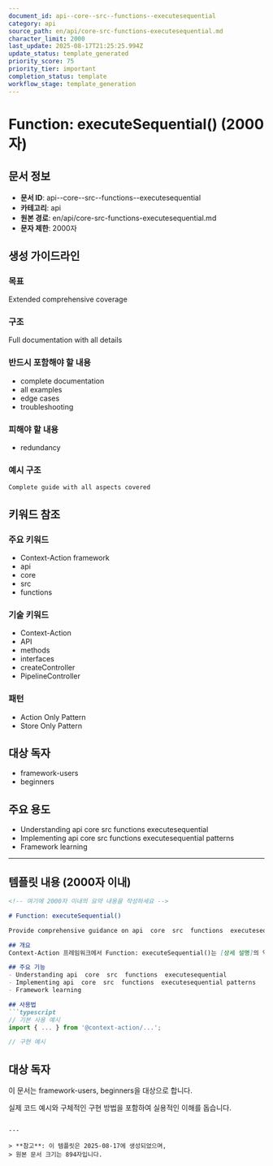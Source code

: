 ```yaml
---
document_id: api--core--src--functions--executesequential
category: api
source_path: en/api/core-src-functions-executesequential.md
character_limit: 2000
last_update: 2025-08-17T21:25:25.994Z
update_status: template_generated
priority_score: 75
priority_tier: important
completion_status: template
workflow_stage: template_generation
---
```


# Function: executeSequential() (2000자)

## 문서 정보
- **문서 ID**: api--core--src--functions--executesequential
- **카테고리**: api
- **원본 경로**: en/api/core-src-functions-executesequential.md
- **문자 제한**: 2000자

## 생성 가이드라인

### 목표
Extended comprehensive coverage

### 구조
Full documentation with all details

### 반드시 포함해야 할 내용
- complete documentation
- all examples
- edge cases
- troubleshooting

### 피해야 할 내용  
- redundancy

### 예시 구조
```
Complete guide with all aspects covered
```

## 키워드 참조

### 주요 키워드
- Context-Action framework
- api
- core
- src
- functions

### 기술 키워드
- Context-Action
- API
- methods
- interfaces
- createController
- PipelineController

### 패턴
- Action Only Pattern
- Store Only Pattern

## 대상 독자
- framework-users
- beginners

## 주요 용도
- Understanding api  core  src  functions  executesequential
- Implementing api  core  src  functions  executesequential patterns
- Framework learning

---

## 템플릿 내용 (2000자 이내)

```markdown
<!-- 여기에 2000자 이내의 요약 내용을 작성하세요 -->

# Function: executeSequential()

Provide comprehensive guidance on api  core  src  functions  executesequential

## 개요
Context-Action 프레임워크에서 Function: executeSequential()는 [상세 설명]의 역할을 담당합니다.

## 주요 기능
- Understanding api  core  src  functions  executesequential
- Implementing api  core  src  functions  executesequential patterns
- Framework learning

## 사용법
```typescript
// 기본 사용 예시
import { ... } from '@context-action/...';

// 구현 예시
```

## 대상 독자
이 문서는 framework-users, beginners을 대상으로 합니다.

실제 코드 예시와 구체적인 구현 방법을 포함하여 실용적인 이해를 돕습니다.
```

---

> **참고**: 이 템플릿은 2025-08-17에 생성되었으며, 
> 원본 문서 크기는 894자입니다.
